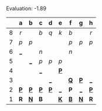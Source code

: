 Evaluation: -1.89



|     |  a  |  b  |  c  |  d  |  e  |  f  |  g  |  h  |
|:---:|:---:|:---:|:---:|:---:|:---:|:---:|:---:|:---:|
|  8  |  _r_  |     |  _b_  |  _q_  |  _k_  |  _b_  |     |  _r_  |
|  7  |  _p_  |  _p_  |     |     |     |  _p_  |  _p_  |  _p_  |
|  6  |  [_](http://localhost:8080/api/chess/play?move=f1a6)  |     |  _n_  |     |     |  _n_  |     |     |
|  5  |     |  [_](http://localhost:8080/api/chess/play?move=f1b5)  |  _p_  |  _p_  |  _p_  |     |     |     |
|  4  |     |     |  [_](http://localhost:8080/api/chess/play?move=f1c4)  |     |  [**P**](http://localhost:8080/api/chess/select?square=e4)  |     |     |     |
|  3  |     |     |     |  [_](http://localhost:8080/api/chess/play?move=f1d3)  |     |  [**Q**](http://localhost:8080/api/chess/select?square=f3)  |  [**P**](http://localhost:8080/api/chess/select?square=g3)  |  [_](http://localhost:8080/api/chess/play?move=f1h3)  |
|  2  |  [**P**](http://localhost:8080/api/chess/select?square=a2)  |  [**P**](http://localhost:8080/api/chess/select?square=b2)  |  [**P**](http://localhost:8080/api/chess/select?square=c2)  |  [**P**](http://localhost:8080/api/chess/select?square=d2)  |  [_](http://localhost:8080/api/chess/play?move=f1e2)  |  **P**  |  [_](http://localhost:8080/api/chess/play?move=f1g2)  |  [**P**](http://localhost:8080/api/chess/select?square=h2)  |
|  1  |  **R**  |  [**N**](http://localhost:8080/api/chess/select?square=b1)  |  **B**  |     |  [**K**](http://localhost:8080/api/chess/select?square=e1)  |  [**B**](http://localhost:8080/api/chess/select?square=f1)  |  [**N**](http://localhost:8080/api/chess/select?square=g1)  |  **R**  |